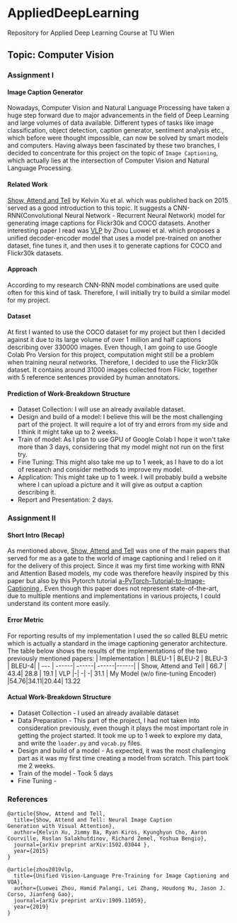 # AppliedDeepLearning
Repository for Applied Deep Learning Course at TU Wien


## Topic: Computer Vision 

### Assignment I

#### Image Caption Generator
Nowadays, Computer Vision and Natural Language Processing have taken a huge step forward due to major advancements in the field of Deep Learning and large volumes of data available. Different types of tasks like image classification, object detection, caption generator, sentiment analysis etc., which before were thought impossible, can now be solved by smart models and computers. 
Having always been fascinated by these two branches, I decided to concentrate for this project on the topic of `Image Captioning`, which actually lies at the intersection of Computer Vision and Natural Language Processing.


#### Related Work

[Show, Attend and Tell](https://arxiv.org/pdf/1502.03044.pdf) by Kelvin Xu et al. which was published back on 2015 served as a good introduction to this topic. It suggests a CNN-RNN(Convolutional Neural Network - Recurrent Neural Network) model for generating image captions for Flickr30k and COCO datasets. Another interesting paper I read was [VLP](https://arxiv.org/pdf/1909.11059v3.pdf) by Zhou Luowei et al. which proposes a unified decoder-encoder model that uses a model pre-trained  on another dataset, fine tunes it, and then uses it to generate captions for COCO and Flickr30k datasets.


#### Approach

According to my research CNN-RNN model combinations are used quite often for this kind of task. Therefore, I will initially try to build a similar model for my project.

#### Dataset
At first I wanted to use the COCO dataset for my project but then I decided against it due to its large volume of over 1 million and half captions describing over 330000 images. Even though, I am going to use Google Colab Pro Version for this project, computation might still be a problem when training neural networks. 
Therefore, I decided to use the Flickr30k dataset. It contains around 31000 images collected from Flickr, together with 5 reference sentences provided by human annotators.

#### Prediction of Work-Breakdown Structure 

- Dataset Collection: I will use an already available dataset.
- Design and build of a model: I believe this will be the most challenging part of the project. It will require a lot of try and errors from my side and I think it might take up to 2 weeks.
- Train of model: As I plan to use GPU of Google Colab I hope it won't take more than 3 days, considering that my model might not run on the first try.
- Fine Tuning: This might also take me up to 1 week, as I have to do a lot of research and consider methods to improve my model.
- Application: This might take up to 1 week. I will probably build a website where I can upload a picture and it will give as output a caption describing it.
- Report and Presentation: 2 days.


### Assignment II

#### Short Intro (Recap)
As mentioned above, [Show, Attend and Tell](https://arxiv.org/pdf/1502.03044.pdf)  was one of the main papers that served for me as a gate to the world of image captioning and I relied on it for the delivery of this project. Since it was my first time working with RNN and Attention Based models, my code was therefore heavily inspired by this paper but also by this Pytorch tutorial [a-PyTorch-Tutorial-to-Image-Captioning
](https://github.com/sgrvinod/a-PyTorch-Tutorial-to-Image-Captioning). Even though this paper does not represent state-of-the-art, due to multiple mentions and implementations in various projects, I could understand its content more easily.





#### Error Metric
For reporting results of my implementation I used the so called BLEU metric which is actually a standard in the image captioning generator architecture. The table below shows the results of the implementations of the two previously mentioned papers:
| Implementation  | BLEU-1 | BLEU-2 | BLEU-3 | BLEU-4|
| ---  | ------| ------| ------|------|
| Show, Attend and Tell | 66.7 | 43.4| 28.8 | 19.1 
| VLP |-| -| -| 31.1
| My Model (w/o fine-tuning Encoder)  |54.76|34.11|20.44| 13.22


#### Actual Work-Breakdown Structure 
- Dataset Collection - I used an already available dataset
- Data Preparation - This part of the project, I had not taken into consideration previously, even though it plays the most important role in getting the project started. It took me up to 1 week to explore my data, and write the `loader.py` and `vocab.py` files.
- Design and build of a model - As expected, it was the most challenging part as it was my first time creating a model from scratch. This part took me 2 weeks.
- Train of the model - Took 5 days
- Fine Tuning - 






### References

```
@article{Show, Attend and Tell,
  title={Show, Attend and Tell: Neural Image Caption
Generation with Visual Attention},
  author={Kelvin Xu, Jimmy Ba, Ryan Kiros, Kyunghyun Cho, Aaron Courville, Ruslan Salakhutdinov, Richard Zemel, Yoshua Bengio},
  journal={arXiv preprint arXiv:1502.03044 },
  year={2015}
}

@article{zhou2019vlp,
  title={Unified Vision-Language Pre-Training for Image Captioning and VQA},
  author={Luowei Zhou, Hamid Palangi, Lei Zhang, Houdong Hu, Jason J. Corso, Jianfeng Gao},
  journal={arXiv preprint arXiv:1909.11059},
  year={2019}
}
```





